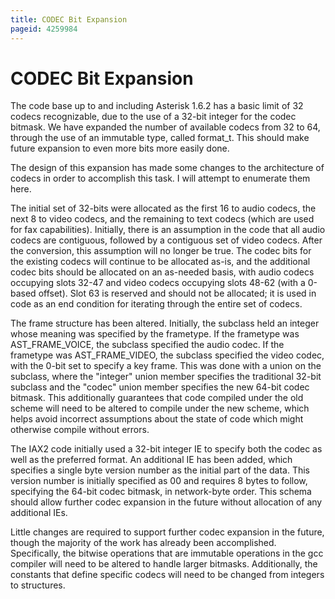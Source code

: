```yaml
---
title: CODEC Bit Expansion
pageid: 4259984
---
```


CODEC Bit Expansion
===================


The code base up to and including Asterisk 1.6.2 has a basic limit of 32 codecs recognizable, due to the use of a 32-bit integer for the codec bitmask. We have expanded the number of available codecs from 32 to 64, through the use of an immutable type, called format_t. This should make future expansion to even more bits more easily done.


The design of this expansion has made some changes to the architecture of codecs in order to accomplish this task. I will attempt to enumerate them here.


The initial set of 32-bits were allocated as the first 16 to audio codecs, the next 8 to video codecs, and the remaining to text codecs (which are used for fax capabilities). Initially, there is an assumption in the code that all audio codecs are contiguous, followed by a contiguous set of video codecs. After the conversion, this assumption will no longer be true. The codec bits for the existing codecs will continue to be allocated as-is, and the additional codec bits should be allocated on an as-needed basis, with audio codecs occupying slots 32-47 and video codecs occupying slots 48-62 (with a 0-based offset). Slot 63 is reserved and should not be allocated; it is used in code as an end condition for iterating through the entire set of codecs.


The frame structure has been altered. Initially, the subclass held an integer whose meaning was specified by the frametype. If the frametype was AST_FRAME_VOICE, the subclass specified the audio codec. If the frametype was AST_FRAME_VIDEO, the subclass specified the video codec, with the 0-bit set to specify a key frame. This was done with a union on the subclass, where the "integer" union member specifies the traditional 32-bit subclass and the "codec" union member specifies the new 64-bit codec bitmask. This additionally guarantees that code compiled under the old scheme will need to be altered to compile under the new scheme, which helps avoid incorrect assumptions about the state of code which might otherwise compile without errors.


The IAX2 code initially used a 32-bit integer IE to specify both the codec as well as the preferred format. An additional IE has been added, which specifies a single byte version number as the initial part of the data. This version number is initially specified as 00 and requires 8 bytes to follow, specifying the 64-bit codec bitmask, in network-byte order. This schema should allow further codec expansion in the future without allocation of any additional IEs.


Little changes are required to support further codec expansion in the future, though the majority of the work has already been accomplished. Specifically, the bitwise operations that are immutable operations in the gcc compiler will need to be altered to handle larger bitmasks. Additionally, the constants that define specific codecs will need to be changed from integers to structures.

